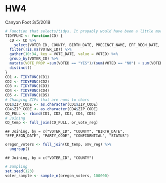 HW4
================
Canyon Foot
3/5/2018

``` r
# Function that selects/tidys. It propably would have been a little more efficient to calculate the proportion after the sample is taken but I wanted to reduce the number of columns early on 
TIDYFUNC <- function(CD) {
  CD <- CD %>% 
    select(VOTER_ID, COUNTY, BIRTH_DATE, PRECINCT_NAME, EFF_REGN_DATE, PARTY_CODE, CONFIDENTIAL, STATUS, ZIP_CODE, 41:65) %>% 
  filter(!is.na(VOTER_ID)) %>% 
  gather(10:34, key = VOTE_DATE, value = VOTED) %>% 
  group_by(VOTER_ID) %>% 
  mutate(VOTE_PROP =sum(VOTED == "YES")/(sum(VOTED == "NO") + sum(VOTED == "YES"))) %>%   select(-VOTED, -VOTE_DATE) %>%
  distinct()
}
CD1 <- TIDYFUNC(CD1)
CD2 <- TIDYFUNC(CD2)
CD3 <- TIDYFUNC(CD3)
CD4 <- TIDYFUNC(CD4)
CD5 <- TIDYFUNC(CD5)
# Changing ZIPs that are nums to chars
CD1$ZIP_CODE <- as.character(CD1$ZIP_CODE)
CD4$ZIP_CODE <- as.character(CD4$ZIP_CODE)
CD_FULL <- rbind(CD1, CD2, CD3, CD4, CD5)
# Joining
CD_temp <- full_join(CD_FULL, or_vote_reg)
```

    ## Joining, by = c("VOTER_ID", "COUNTY", "BIRTH_DATE", "EFF_REGN_DATE", "PARTY_CODE", "CONFIDENTIAL", "STATUS")

``` r
oregon_voters <- full_join(CD_temp, omv_reg) %>% 
  ungroup()
```

    ## Joining, by = c("VOTER_ID", "COUNTY")

``` r
# Sampling
set.seed(123)
voter_sample <- sample_n(oregon_voters, 100000) 
```
